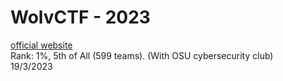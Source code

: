 # WolvCTF - 2023
[official website](https://wolvctf.io/)  
Rank: 1%, 5th of All (599 teams). (With OSU cybersecurity club)  
19/3/2023